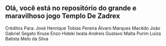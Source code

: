 ## Olá, você está no repositório do grande e maravilhoso jogo Templo De Zadrex

Créditos Para:
José Henrique Tobias Pereira 
Álvaro Marques Macêdo
João Gabriel Segato Kruse
Enzo Hideki Iwata
Andreis Gustavo Malta Purim
Luiza Batista Melo da Silva 
